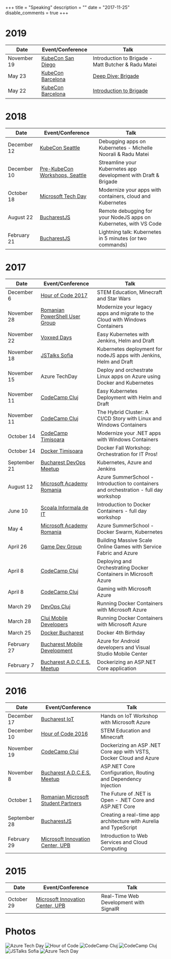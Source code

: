 +++
title = "Speaking"
description = ""
date = "2017-11-25"
disable_comments = true
+++

# 2019

| Date        | Event/Conference                                                                                                      | Talk                                                                   |
| ----------- | --------------------------------------------------------------------------------------------------------------------- | ---------------------------------------------------------------------- |
| November 19 | [KubeCon San Diego](https://kccncna19.sched.com/event/Uahq/intro-brigade-radu-matei-microsoft-matt-butcher-microsoft) | Introduction to Brigade - Matt Butcher & Radu Matei                    |
| May 23      | [KubeCon Barcelona](https://kccnceu19.sched.com/event/N7N9/deep-dive-brigade-radu-matei-microsoft)                    | [Deep Dive: Brigade](https://www.youtube.com/watch?v=Sd9S6GhUiwM)      |
| May 22      | [KubeCon Barcelona](https://kccnceu19.sched.com/event/N7PI/intro-brigade-radu-matei-microsoft)                        | [Introduction to Brigade](https://www.youtube.com/watch?v=NTeJzvtiLWo) |

# 2018

| Date        | Event/Conference                                                                                                                                                  | Talk                                                              |
| ----------- | ----------------------------------------------------------------------------------------------------------------------------------------------------------------- | ----------------------------------------------------------------- |
| December 12 | [KubeCon Seattle](https://kccna18.sched.com/event/GrRd/debugging-applications-on-kubernetes-michelle-noorali-radu-matei-microsoft)                                | Debugging apps on Kubernetes - Michelle Noorali & Radu Matei      |
| December 10 | [Pre-KubeCon Workshops, Seattle](https://open.microsoft.com/2018/11/21/microsoft-pre-kubecon-community-workshops/)                                                | Streamline your Kubernetes app development with Draft & Brigade   |
| October 18  | [Microsoft Tech Day](https://www.microsoftevents.com/profile/form/index.cfm?PKformID=0x4925257abcd&ocid=AID_oo_spl100000335585639&ocid=AID_oo_spl100000336204063) | Modernize your apps with containers, cloud and Kubernetes         |
| August 22   | [BucharestJS](https://www.meetup.com/BucharestJS/events/246479417/)                                                                                               | Remote debugging for your NodeJS apps on Kubernetes, with VS Code |
| February 21 | [BucharestJS](https://www.meetup.com/BucharestJS/events/246479334/)                                                                                               | Lightning talk: Kubernetes in 5 minutes (or two commands)         |

# 2017

| Date         | Event/Conference                                                                                                                   | Talk                                                                                  |
| ------------ | ---------------------------------------------------------------------------------------------------------------------------------- | ------------------------------------------------------------------------------------- |
| December 6   | [Hour of Code 2017](https://www.dcnews.ro/minecraft-la-hour-of-code-4000-de-tineri-au-dat-via-a-personajelor_570172.html)          | STEM Education, Minecraft and Star Wars                                               |
| November 28  | [Romanian PowerShell User Group](https://www.meetup.com/Romanian-PowerShell-User-Group/events/245161172/)                          | Modernize your legacy apps and migrate to the Cloud with Windows Containers           |
| November 22  | [Voxxed Days](https://voxxeddays.com/romania/2017/11/01/easy-kubernetes-jenkins-helm-draft/)                                       | Easy Kubernetes with Jenkins, Helm and Draft                                          |
| November 18  | [JSTalks Sofia](http://www.jstalks.net/speakers#raduMatei)                                                                         | Kubernetes deployment for nodeJS apps with Jenkins, Helm and Draft                    |
| November 15  | Azure TechDay                                                                                                                      | Deploy and orchestrate Linux apps on Azure using Docker and Kubernetes                |
| November 11  | [CodeCamp Cluj](http://cluj.codecamp.ro/)                                                                                          | Easy Kubernetes Deployment with Helm and Draft                                        |
| November 11  | [CodeCamp Cluj](http://cluj.codecamp.ro/)                                                                                          | The Hybrid Cluster: A CI/CD Story with Linux and Windows Containers                   |
| October 14   | [CodeCamp Timisoara](http://timisoara.codecamp.ro/)                                                                                | Modernize your .NET apps with Windows Containers                                      |
| October 14   | [Docker Timisoara](https://www.meetup.com/Docker-Timisoara/events/243773296/)                                                      | Docker Fall Workshop: Orchestration for IT Pros!                                      |
| September 21 | [Bucharest DevOps Meetup](https://www.meetup.com/devops_hackers/events/243323836/)                                                 | Kubernetes, Azure and Jenkins                                                         |
| August 12    | [Microsoft Academy Romania](https://www.meetup.com/Microsoft-Academy-Romania/events/241340089/?eventId=241340089)                  | Azure SummerSchool - Introduction to containers and orchestration - full day workshop |
| June 10      | [Scoala Informala de IT](https://www.meetup.com/scoalainformala/events/240412062/)                                                 | Introduction to Docker Containers - full day workshop                                 |
| May 4        | [Microsoft Academy Romania](https://www.meetup.com/Microsoft-Academy-Romania/events/239323456/)                                    | Azure SummerSchool - Docker Swarm, Kubernetes                                         |
| April 26     | [Game Dev Group](https://www.eventbrite.co.uk/e/double-trouble-rgda-meetup-two-talks-one-meetup-new-location-tickets-33882596759#) | Building Massive Scale Online Games with Service Fabric and Azure                     |
| April 8      | [CodeCamp Cluj](http://cluj.codecamp.ro/archive/CodecampClujSpring2017/)                                                           | Deploying and Orchestrating Docker Containers in Microsoft Azure                      |
| April 8      | [CodeCamp Cluj](http://cluj.codecamp.ro/archive/CodecampClujSpring2017/)                                                           | Gaming with Microsoft Azure                                                           |
| March 29     | [DevOps Cluj](https://www.meetup.com/DevOps-Cluj-Community/events/238590390/)                                                      | Running Docker Containers with Microsoft Azure                                        |
| March 28     | [Cluj Mobile Developers](https://www.meetup.com/Cluj-Mobile-Developers/events/238590937/)                                          | Running Docker Containers with Microsoft Azure                                        |
| March 25     | [Docker Bucharest](https://www.meetup.com/Docker-Bucharest/events/238493372/)                                                      | Docker 4th Birthday                                                                   |
| February 27  | [Bucharest Mobile Development](https://www.meetup.com/Bucharest-Mobile-Development-Group/events/237755674/)                        | Azure for Android developers and Visual Studio Mobile Center                          |
| February 7   | [Bucharest A.D.C.E.S. Meetup](https://www.meetup.com/Bucharest-A-D-C-E-S-Meetup/events/235100350/)                                 | Dockerizing an ASP.NET Core application                                               |

# 2016

| Date         | Event/Conference                                                                                                         | Talk                                                               |
| ------------ | ------------------------------------------------------------------------------------------------------------------------ | ------------------------------------------------------------------ |
| December 17  | [Bucharest IoT](https://www.meetup.com/Bucharest-IoT-Meetup/)                                                            | Hands on IoT Workshop with Microsoft Azure                         |
| December 10  | [Hour of Code 2016](http://www.techsoupeurope.org/hour-of-code-2016-with-asociatia-techsoup-and-microsoft-romania/)      | STEM Education and Minecraft                                       |
| November 19  | [CodeCamp Cluj](http://codecamp.ro/archive/Codecamp19nov2016/index.html)                                                 | Dockerizing an ASP .NET Core app with VSTS, Docker Cloud and Azure |
| November 8   | [Bucharest A.D.C.E.S. Meetup](http://www.adces.ro/event/sqlserver-tips-tricks-si-asp-net-core-configuration-routing-di/) | ASP.NET Core Configuration, Routing and Dependency Injection       |
| October 1    | [Romanian Microsoft Student Partners](https://www.meetup.com/Romanian-Microsoft-Student-Partners/events/234142887/)      | The Future of .NET is Open - .NET Core and ASP.NET Core            |
| September 28 | [BucharestJS](https://www.meetup.com/BucharestJS/events/233967770/)                                                      | Creating a real-time app architecture with Aurelia and TypeScript  |
| February 29  | [Microsoft Innovation Center, UPB](https://www.facebook.com/events/1043485595712771/)                                    | Introduction to Web Services and Cloud Computing                   |

# 2015

| Date       | Event/Conference                                                                      | Talk                                   |
| ---------- | ------------------------------------------------------------------------------------- | -------------------------------------- |
| October 29 | [Microsoft Innovation Center, UPB](https://www.facebook.com/events/1643953189175936/) | Real-Time Web Development with SignalR |

# Photos

![](/img/article-photos/speaking/az.jpg 'Azure Tech Day')
![](/img/article-photos/speaking/hoc.jpg 'Hour of Code')
![](/img/article-photos/speaking/codecamp-1.jpg 'CodeCamp Cluj')
![](/img/article-photos/speaking/codecamp-2.jpg 'CodeCamp Cluj')
![](/img/article-photos/speaking/jstalks.JPG 'JSTalks Sofia')
![](/img/article-photos/speaking/az2.jpg 'Azure Tech Day')
